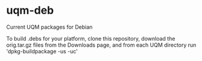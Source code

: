 uqm-deb
=======

Current UQM packages for Debian

To build .debs for your platform, clone this repository, download the orig.tar.gz files from the Downloads page, and from each UQM directory run 'dpkg-buildpackage -us -uc'
